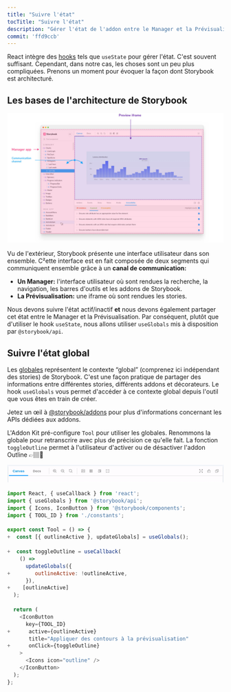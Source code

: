```yaml
---
title: "Suivre l'état"
tocTitle: "Suivre l'état"
description: "Gérer l'état de l'addon entre le Manager et la Prévisualisation"
commit: 'ffd9ccb'
---
```


React intègre des [hooks](https://fr.reactjs.org/docs/hooks-state.html#gatsby-focus-wrapper) tels que `useState` pour gérer l'état. C'est souvent suffisant. Cependant, dans notre cas, les choses sont un peu plus compliquées. Prenons un moment pour évoquer la façon dont Storybook est architecturé.

## Les bases de l'architecture de Storybook

![](../../images/manager-preview.jpg)

Vu de l'extérieur, Storybook présente une interface utilisateur dans son ensemble. C²ette interface est en fait composée de deux segments qui communiquent ensemble grâce à un **canal de communication:**

- **Un Manager:** l'interface utilisateur où sont rendues la recherche, la navigation, les barres d'outils et les addons de Storybook.
- **La Prévisualisation:** une iframe où sont rendues les stories.

Nous devons suivre l'état actif/inactif **et** nous devons également partager cet état entre le Manager et la Prévisualisation. Par conséquent, plutôt que d'utiliser le hook `useState`, nous allons utiliser `useGlobals` mis à disposition par `@storybook/api`.

## Suivre l'état global

Les [globales](https://storybook.js.org/docs/react/essentials/toolbars-and-globals/#globals) représentent le contexte “global” (comprenez ici indépendant des stories) de Storybook. C'est une façon pratique de partager des informations entre différentes stories, différents addons et décorateurs. Le hook `useGlobals` vous permet d'accéder à ce contexte global depuis l'outil que vous êtes en train de créer.

<div class="aside">Jetez un œil à <a href="https://storybook.js.org/docs/react/addons/addons-api">@storybook/addons</a> pour plus d'informations concernant les APIs dédiées aux addons.</div>

L'Addon Kit pré-configure `Tool` pour utiliser les globales. Renommons la globale pour retranscrire avec plus de précision ce qu'elle fait. La fonction `toggleOutline` permet à l'utilisateur d'activer ou de désactiver l'addon Outline 👉🏽🔘

![L'outil suit l'état actif/inactif](../../images/track-state.gif)

```diff:title=src/Tool.js
import React, { useCallback } from 'react';
import { useGlobals } from '@storybook/api';
import { Icons, IconButton } from '@storybook/components';
import { TOOL_ID } from './constants';

export const Tool = () => {
+  const [{ outlineActive }, updateGlobals] = useGlobals();

+  const toggleOutline = useCallback(
    () =>
      updateGlobals({
+        outlineActive: !outlineActive,
      }),
+    [outlineActive]
  );

  return (
    <IconButton
      key={TOOL_ID}
+      active={outlineActive}
       title="Appliquer des contours à la prévisualisation"
+      onClick={toggleOutline}
    >
      <Icons icon="outline" />
    </IconButton>
  );
};
```
